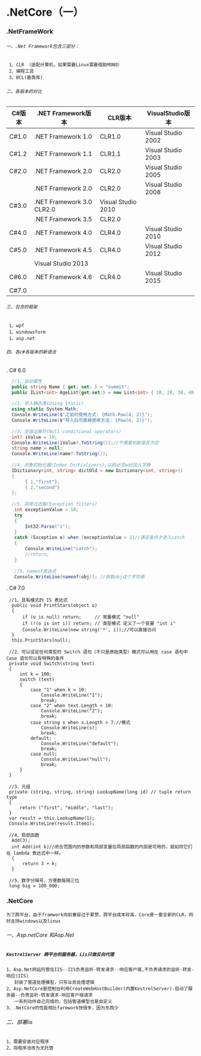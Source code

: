 # .NetCore（一）

### .NetFrameWork

###### `一、.Net Framework包含三部分：`
  
     1、CLR （适配计算机，如果需要Linux需要借助MONO）
     2、编程工具
     3、BCL(基类库)
     
###### `二、各版本的对比`
  
  |C#版本|.NET Framework版本|CLR版本|VisualStudio版本|
  |--|--|--|--|
  |C#1.0|.NET Framework 1.0| CLR1.0	|Visual Studio 2002|
  |C#1.2|.NET Framework 1.1|CLR1.1	|Visual Studio 2003|
  |C#2.0	|  .NET Framework 2.0	|    CLR2.0	  |     Visual Studio 2005 |  
  |         | .NET Framework 2.0	 |   CLR2.0	 |       Visual Studio 2008 |  
  |  C#3.0  |  .NET Framework 3.0	    CLR2.0      |         Visual Studio 2010 |  
  |         |  .NET Framework 3.5	 |      CLR2.0	 |  
  |  C#4.0	|  .NET Framework 4.0	 |      CLR4.0	  |       Visual Studio 2010 |  
  |  C#5.0	|  .NET Framework 4.5 |  	    CLR4.0	 |        Visual Studio 2012 |  
  |         |                                              Visual Studio 2013 |                                 
  |  C#6.0	|  .NET Framework 4.6	   |    CLR4.0	 |        Visual Studio 2015 |  
  |  C#7.0	|	 |  	                     |           |    Visual Studio 2017 |  
     
###### `三、包含的框架`
     
     1、wpf
     1、windowsform
     1、asp.net
     
###### `四、各c#各版本的新语法`

. C# 6.0
```.cs
  //1、自动属性
  public string Name { get; set; } = "summit";
  public IList<int> AgeList{get;set;} = new List<int> { 10, 20, 30, 40, 50 };
  
  //2、导入静态类(Using Static)
  using static System.Math;
  Console.WriteLine($"之前的使用方式: {Math.Pow(4, 2)}");
  Console.WriteLine($"导入后可直接使用方法: {Pow(4, 2)}");
  
  //3、空值运算符(Null-conditional operators)
  int? iValue = 10;
  Console.WriteLine(iValue?.ToString());//不需要判断是否为空
  string name = null;
  Console.WriteLine(name?.ToString());
  
  //4、对象初始化器(Index Initializers),以前必须add加入字典
  IDictionary<int, string> dictOld = new Dictionary<int, string>()
  {
       { 1,"first"},
       { 2,"second"}
  };
   
  //5、异常过滤器(Exception filters)
   int exceptionValue = 10;
   try
   {
       Int32.Parse("s");
   }
   catch (Exception e) when (exceptionValue > 1)//满足条件才进入catch
   {
       Console.WriteLine("catch");
       //return;
   }
   
   //5、nameof表达式
   Console.WriteLine(nameof(obj)); //获取obj这个字符串
```

. C# 7.0
```.CS
 //1、具有模式的 IS 表达式
  public void PrintStars(object o)
  {
      if (o is null) return;     // 常量模式 "null"
      if (!(o is int i)) return; // 类型模式 定义了一个变量 "int i"
      Console.WriteLine(new string('*', i));//可以直接访问
  }
  this.PrintStars(null);
  
 //2、可以设定任何类型的 Switch 语句（不只是原始类型）模式可以用在 case 语句中 Case 语句可以有特殊的条件
 private void Switch(string text)
 {
     int k = 100;
     switch (text)
     {
         case "1" when k > 10:
             Console.WriteLine("1");
             break;
         case "2" when text.Length < 10:
             Console.WriteLine("2");
             break;
         case string s when s.Length > 7://模式
             Console.WriteLine(s);
             break;
         default:
             Console.WriteLine("default");
             break;
         case null:
             Console.WriteLine("null");
             break;
     }
 }
 
 //3、元组
 private (string, string, string) LookupName(long id) // tuple return type
 {
     return ("first", "middle", "last");
 }
 var result = this.LookupName(1);
 Console.WriteLine(result.Item1);
 
 //4、局部函数
  Add(3);
  int Add(int k)//闭合范围内的参数和局部变量在局部函数的内部是可用的，就如同它们在 lambda 表达式中一样。
  {
      return 3 + k;
  }
  
 //5、数字分隔号，方便数每隔三位
 long big = 100_000;
```
### .NetCore
  `为了跨平台，由于framwork向前兼容过于累赘，跨平台成本较高，Core是一套全新的CLR，同时支持windows以及linux`
  
###### 一、Asp.netCore 和Asp.Net
   ##### `KestrelServer 跨平台的服务器，iis只做反向代理`
    1、Asp.Net网站托管在IIS--IIS负责监听-转发请求--响应客户端,不负责请求的监听-转发-响应(IIS)
       封装了管道处理模型，只写业务处理逻辑
    2、Asp.NetCore是控制台利用CreateWebHostBuilder(内置KestrelServer)-启动了服务器--负责监听-转发请求-响应客户端请求
       一系列动作自己完成的，包括管道模型也是自定义
    3、.NetCore的性能相比farmwork快很多，因为东西少
   
###### 二、部署iis
    1、需要安装对应程序
    2、将程序池改为无托管
  
  
